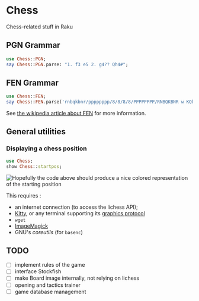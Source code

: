 # Chess

Chess-related stuff in Raku

## PGN Grammar

```raku
use Chess::PGN;
say Chess::PGN.parse: "1. f3 e5 2. g4?? Qh4#";
```

## FEN Grammar

```raku
use Chess::FEN;
say Chess::FEN.parse('rnbqkbnr/pppppppp/8/8/8/8/PPPPPPPP/RNBQKBNR w KQkq - 0 1');
```

See [the wikipedia article about FEN](http://en.wikipedia.org/wiki/Forsyth%E2%80%93Edwards_Notation) for more information.

## General utilities

### Displaying a chess position

```raku
use Chess;
show Chess::startpos;
```

![Hopefully the code above should produce a nice colored representation of the starting position](https://i.imgur.com/oY9xqNe.png)

This requires :

  - an internet connection (to access the lichess API);
  - [Kitty](https://sw.kovidgoyal.net/kitty/), or any terminal supporting its [graphics protocol](https://sw.kovidgoyal.net/kitty/graphics-protocol/)
  - `wget`
  - [ImageMagick](https://imagemagick.org/script/command-line-tools.php)
  - GNU's *coreutils* (for `basenc`)

## TODO

 - [ ] implement rules of the game
 - [ ] interface Stockfish
 - [ ] make Board image internally, not relying on lichess
 - [ ] opening and tactics trainer
 - [ ] game database management
